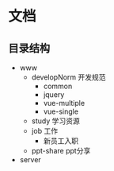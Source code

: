 # 文档

## 目录结构

* www 
  * developNorm        开发规范
    * common      
    * jquery
    * vue-multiple
    * vue-single
  * study                     学习资源
  * job                         工作
    * 新员工入职
  * ppt-share              ppt分享
* server